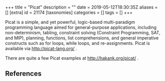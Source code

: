 +++
title = "Picat"
description = ""
date = 2019-05-12T18:30:35Z
aliases = []
[extra]
id = 21174
[taxonomies]
categories = []
tags = []
+++



Picat is a simple, and yet powerful, logic-based multi-paradigm programming language aimed for general-purpose applications, including non-determinism, tabling, constraint solving (Constraint Programming, SAT, and MIP), planning, functions, list comprehensions, and general imperative constructs such as for loops, while loops, and re-assignments. Picat is available via http://picat-lang.org/ .



There are quite a few Picat examples at http://hakank.org/picat/ .
<br clear="both">

## References
<references>
